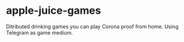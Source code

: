 # apple-juice-games
Ditributed drinking games you can play Corona proof from home. Using Telegram as game medium.
